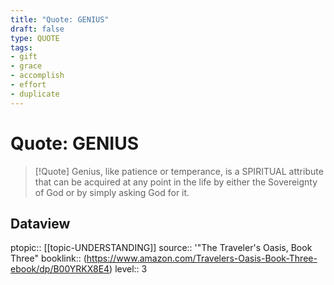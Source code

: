 ```yaml
---
title: "Quote: GENIUS"
draft: false
type: QUOTE
tags:
- gift
- grace
- accomplish
- effort
- duplicate
---
```


# Quote: GENIUS
> [!Quote]
> Genius, like patience or temperance, is a SPIRITUAL attribute that can be acquired at any point in the life by either the Sovereignty of God or by simply asking God for it.

## Dataview
ptopic:: [[topic-UNDERSTANDING]]
source:: '"The Traveler's Oasis, Book Three"
booklink:: (https://www.amazon.com/Travelers-Oasis-Book-Three-ebook/dp/B00YRKX8E4)
level:: 3
